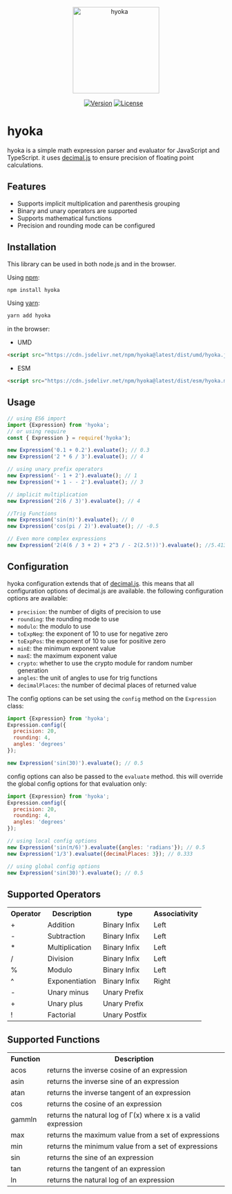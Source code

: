 <p align="center">
  <img src="https://raw.githubusercontent.com/olamide203/hyoka/520a6acfac8c05aceaf2c58898c977ffc06e5d55/.github/assets/logo.svg" alt="hyoka" height="200"/>
</p>

<p align="center">
  <a href="https://www.npmjs.com/package/hyoka"><img src="https://img.shields.io/npm/v/hyoka.svg" alt="Version"/></a>
  <a href="https://github.com/olamide203/hyoka/blob/main/LICENSE"><img src="https://img.shields.io/badge/License-MIT-yellow.svg" alt="License"/></a>
  <a href="https://github.com/olamide203/hyoka/releases"><img src="https://img.shields.io/github/v/release/olamide203/hyoka?" alt=""/></a>
  <a href="https://github.com/olamide203/hyoka/actions"><img src="https://github.com/olamide203/hyoka/workflows/CI/badge.svg" alt=""/></a>
  <a href="http://commitizen.github.io/cz-cli/"><img src="https://img.shields.io/badge/commitizen-friendly-brightgreen.svg" alt=""/></a>
</p>

<!-- description -->
# hyoka
hyoka is a simple math expression parser and evaluator for JavaScript and TypeScript. it uses [decimal.js](https://mikemcl.github.io/decimal.js/) to ensure precision of floating point calculations.

## Features
- Supports implicit multiplication and parenthesis grouping
- Binary and unary operators are supported
- Supports mathematical functions
- Precision and rounding mode can be configured
## Installation

This library can be used in both node.js and in the browser.

Using [npm](https://www.npmjs.com/package/@olamide203/hyoka):

```bash
npm install hyoka
```

Using [yarn](https://yarnpkg.com/en/package/@olamide203/hyoka):

```bash
yarn add hyoka
```

in the browser:
- UMD
```html
<script src="https://cdn.jsdelivr.net/npm/hyoka@latest/dist/umd/hyoka.js"></script>
```
- ESM
```html
<script src="https://cdn.jsdelivr.net/npm/hyoka@latest/dist/esm/hyoka.mjs" type="module"></script>
```


## Usage

```js
// using ES6 import
import {Expression} from 'hyoka';
// or using require
const { Expression } = require('hyoka');
```

```js
new Expression('0.1 + 0.2').evaluate(); // 0.3
new Expression('2 * 6 / 3').evaluate(); // 4

// using unary prefix operators
new Expression('- 1 + 2').evaluate(); // 1
new Expression('+ 1 - - 2').evaluate(); // 3

// implicit multiplication
new Expression('2(6 / 3)').evaluate(); // 4

//Trig Functions
new Expression('sin(π)').evaluate(); // 0
new Expression('cos(pi / 2)').evaluate(); // -0.5

// Even more complex expressions
new Expression('2(4(6 / 3 + 2) + 2^3 / - 2(2.5!))').evaluate(); //5.413192236417259652
```
## Configuration

hyoka configuration extends that of [decimal.js](https://mikemcl.github.io/decimal.js/). this means that all configuration options of decimal.js are available. the following configuration options are available:
- `precision`: the number of digits of precision to use
- `rounding`: the rounding mode to use
- `modulo`: the modulo to use
- `toExpNeg`: the exponent of 10 to use for negative zero
- `toExpPos`: the exponent of 10 to use for positive zero
- `minE`: the minimum exponent value
- `maxE`: the maximum exponent value
- `crypto`: whether to use the crypto module for random number generation
- `angles`: the unit of angles to use for trig functions
- `decimalPlaces`: the number of decimal places of returned value
  
The config options can be set using the `config` method on the `Expression` class:


```js
import {Expression} from 'hyoka';
Expression.config({
  precision: 20,
  rounding: 4,
  angles: 'degrees'
});

new Expression('sin(30)').evaluate(); // 0.5
```

config options can also be passed to the `evaluate` method. this will override the global config options for that evaluation only:

```js
import {Expression} from 'hyoka';
Expression.config({
  precision: 20,
  rounding: 4,
  angles: 'degrees'
});

// using local config options
new Expression('sin(π/6)').evaluate({angles: 'radians'}); // 0.5
new Expression('1/3').evaluate({decimalPlaces: 3}); // 0.333

// using global config options
new Expression('sin(30)').evaluate(); // 0.5
```
## Supported Operators
<table>
  <tr>
    <th>Operator</th>
    <th>Description</th>
    <th>type</th>
    <th>Associativity</th>
  </tr>
  <tr>
    <td>+</td>
    <td>Addition</td>
    <td>Binary Infix</td>
    <td>Left</td>
  </tr>
  <tr>
    <td>-</td>
    <td>Subtraction</td>
    <td>Binary Infix</td>
    <td>Left</td>
  </tr>
  <tr>
    <td>*</td>
    <td>Multiplication</td>
    <td>Binary Infix</td>
    <td>Left</td>
  </tr>
  <tr>
    <td>/</td>
    <td>Division</td>
    <td>Binary Infix</td>
    <td>Left</td>
  </tr>
  <tr>
    <td>%</td>
    <td>Modulo</td>
    <td>Binary Infix</td>
    <td>Left</td>
  </tr>
  <tr>
    <td>^</td>
    <td>Exponentiation</td>
    <td>Binary Infix</td>
    <td>Right</td>
  </tr>
  <tr>
    <td>-</td>
    <td>Unary minus</td>
    <td>Unary Prefix</td>
    <td></td>
  </tr>
  <tr>
    <td>+</td>
    <td>Unary plus</td>
    <td>Unary Prefix</td>
    <td></td>
  </tr>
  <tr>
    <td>!</td>
    <td>Factorial</td>
    <td>Unary Postfix</td>
    <td></td>
  </tr>
</table>

## Supported Functions
<table>
  <tr>
    <th>Function</th>
    <th>Description</th>
  </tr>
  <tr>
    <td>acos</td>
    <td>returns the inverse cosine of an expression</td>
  </tr>
  <tr>
    <td>asin</td>
    <td>returns the inverse sine of an expression</td>
  </tr>
  <tr>
    <td>atan</td>
    <td>returns the inverse tangent of an expression</td>
  </tr>
  <tr>
    <td>cos</td>
    <td>returns the cosine of an expression</td>
  </tr>
  <tr>
    <td>gammln</td>
    <td>returns the natural log of Γ(x) where x is a valid expression</td>
  </tr>
  <tr>
    <td>max</td>
    <td>returns the maximum value from a set of expressions</td>
  </tr>
  <tr>
    <td>min</td>
    <td>returns the minimum value from a set of expressions</td>
  </tr>
  <tr>
    <td>sin</td>
    <td>returns the sine of an expression</td>
  </tr>
  <tr>
    <td>tan</td>
    <td>returns the tangent of an expression</td>
  </tr>
  <tr>
    <td>ln</td>
    <td>returns the natural log of an expression</td>
  </tr>
</table>
